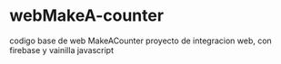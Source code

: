 # webMakeA-counter
codigo base de web MakeACounter
proyecto de integracion web, con firebase y vainilla javascript
